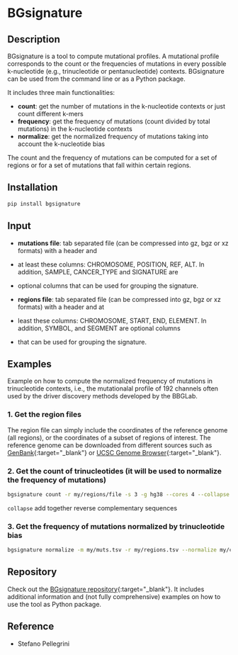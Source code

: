 # BGsignature

## Description

BGsignature is a tool to compute mutational profiles. A mutational profile corresponds to the count or the
frequencies of mutations in every possible k-nucleotide (e.g., trinucleotide or pentanucleotide) contexts.
BGsignature can be used from the command line or as a Python package.

It includes three main functionalities:

* __count__: get the number of mutations in the k-nucleotide contexts or just count different k-mers
* __frequency__: get the frequency of mutations (count divided by total mutations) in the k-nucleotide contexts
* __normalize__: get the normalized frequency of mutations taking into account the k-nucleotide bias

The count and the frequency of mutations can be computed for a set of regions or for a set of mutations
that fall within certain regions.

## Installation

```bash
pip install bgsignature
```

## Input

* __mutations file__: tab separated file (can be compressed into gz, bgz or xz formats) with a header and
* at least these columns: CHROMOSOME, POSITION, REF, ALT. In addition, SAMPLE, CANCER_TYPE and SIGNATURE are
* optional columns that can be used for grouping the signature.

* __regions file__: tab separated file (can be compressed into gz, bgz or xz formats) with a header and at
* least these columns: CHROMOSOME, START, END, ELEMENT. In addition, SYMBOL, and SEGMENT are optional columns
* that can be used for grouping the signature.

## Examples

Example on how to compute the normalized frequency of mutations in trinucleotide contexts, i.e., the mutationalal
profile of 192 channels often used by the driver discovery methods developed by the BBGLab.

### 1. Get the region files

The region file can simply include the coordinates of the reference genome (all regions), or the coordinates of a
subset of regions of interest. The reference genome can be downloaded from different sources such as
[GenBank](https://www.ncbi.nlm.nih.gov/datasets/genome/){:target="_blank"} or
[UCSC Genome Browser](https://genome.ucsc.edu/cgi-bin/hgTables){:target="_blank"}.

### 2. Get the count of trinucleotides (it will be used to normalize the frequency of mutations)

```bash
bgsignature count -r my/regions/file -s 3 -g hg38 --cores 4 --collapse --exclude-N -o my/count.json
```

`collapse` add together reverse complementary sequences

### 3. Get the frequency of mutations normalized by trinucleotide bias

```bash
bgsignature normalize -m my/muts.tsv -r my/regions.tsv --normalize my/count.json -s 3 -g hg38 --collapse --cores 4 -o my/mut_profile.json
```

## Repository

Check out the [BGsignature repository](https://bitbucket.org/bgframework/bgsignature/src/master/){:target="_blank"}.
It includes additional information and (not fully comprehensive) examples on how to use the tool as Python package.

## Reference

* Stefano Pellegrini
